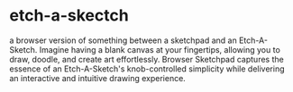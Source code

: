 # etch-a-skectch
a browser version of something between a sketchpad and an Etch-A-Sketch.
Imagine having a blank canvas at your fingertips, allowing you to draw, doodle, and create art effortlessly. Browser Sketchpad captures the essence of an Etch-A-Sketch's knob-controlled simplicity while delivering an interactive and intuitive drawing experience.
